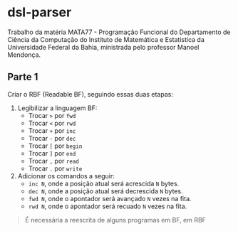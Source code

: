 # dsl-parser

Trabalho da matéria MATA77 - Programação Funcional do Departamento de Ciência da Computação do Instituto de Matemática e Estatistica da Universidade Federal da Bahia, ministrada pelo professor Manoel Mendonça.

## Parte 1

Criar o RBF (Readable BF), seguindo essas duas etapas:
1. Legibilizar a linguagem BF: 
    * Trocar ```>``` por ```fwd```
    * Trocar ```<``` por ```rwd```
    * Trocar ```+``` por ```inc```
    * Trocar ```-``` por ```dec```
    * Trocar ```[``` por ```begin```
    * Trocar ```]``` por ```end```
    * Trocar ```,``` por ```read```
    * Trocar ```.``` por ```write```
2. Adicionar os comandos a seguir:
    * ```inc N```, onde a posição atual será acrescida ```N``` bytes.
    * ```dec N```, onde a posição atual será decrescida ```N``` bytes.
    * ```fwd N```, onde o apontador será avançado ```N``` vezes na fita.
    * ```rwd N```, onde o apontador será recuado ```N``` vezes na fita.
    
> É necessária a reescrita de alguns programas em BF, em RBF
